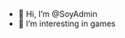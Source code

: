 - 👋 Hi, I’m @SoyAdmin
- 👀 I’m interesting in games
<!---
SoyAdmin/SoyAdmin is a ✨ special ✨ repository because its `README.md` (this file) appears on your GitHub profile.
You can click the Preview link to take a look at your changes.
--->
